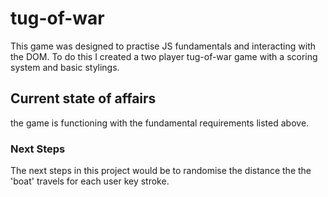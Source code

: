 # tug-of-war
This game was designed to practise JS fundamentals and interacting with the DOM.
To do this I created a two player tug-of-war game with a scoring system and basic stylings.

## Current state of affairs 
the game is functioning with the fundamental requirements listed above.

### Next Steps
The next steps in this project would be to randomise the distance the the 'boat' travels for each user key stroke.